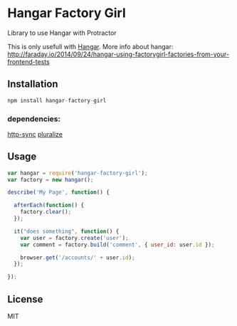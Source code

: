 # Hangar Factory Girl

Library to use Hangar with Protractor

This is only usefull with [Hangar](https://github.com/faradayio/hangar).
More info about hangar: http://faraday.io/2014/09/24/hangar-using-factorygirl-factories-from-your-frontend-tests

## Installation

```javascript
npm install hangar-factory-girl
```

### dependencies:

[http-sync](https://github.com/dhruvbird/http-sync)
[pluralize](https://github.com/blakeembrey/pluralize)

## Usage

```javascript
var hangar = require('hangar-factory-girl');
var factory = new hangar();

describe('My Page', function() {

  afterEach(function() {
    factory.clear();
  });

  it("does something", function() {
    var user = factory.create('user');
    var comment = factory.build('comment', { user_id: user.id });

    browser.get('/accounts/' + user.id);
  });

});
```

## License

MIT
